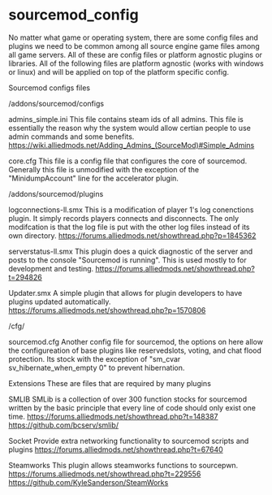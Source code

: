 # sourcemod_config

No matter what game or operating system, there are some config files and plugins we need to be common among all source engine game files among all game servers. All of these are config files or platform agnostic plugins or libraries. All of the following files are platform agnostic (works with windows or linux) and will be applied on top of the platform specific config.

Sourcemod configs files

/addons/sourcemod/configs

admins_simple.ini
This file contains steam ids of all admins. This file is essentially the reason why the system would allow certian people to use admin commands and some benefits. 
https://wiki.alliedmods.net/Adding_Admins_(SourceMod)#Simple_Admins

core.cfg
This file is a config file that configures the core of sourcemod. Generally this file is unmodified with the exception of the "MinidumpAccount" line for the accelerator plugin. 


/addons/sourcemod/plugins

logconnections-ll.smx
This is a modification of player 1's log conenctions plugin. It simply records players connects and disconnects.  The only modifcation is that the log file is put with the other log files instead of its own directory.
https://forums.alliedmods.net/showthread.php?p=1845362

serverstatus-ll.smx
This plugin does a quick diagnostic of the server and posts to the console "Sourcemod is running". This is used mostly to for development and testing.
https://forums.alliedmods.net/showthread.php?t=294826

Updater.smx
A simple plugin that allows for plugin developers to have plugins updated automatically. 
https://forums.alliedmods.net/showthread.php?p=1570806

/cfg/

sourcemod.cfg
Another config file for sourcemod, the options on here allow the configureation of base plugins like reservedslots, voting, and chat flood protection. Its stock with the exception of "sm_cvar sv_hibernate_when_empty 0" to prevent hibernation. 


Extensions
These are files that are required by many plugins 

SMLIB
SMLib is a collection of over 300 function stocks for sourcemod written by the basic principle that every line of code should only exist one time.
https://forums.alliedmods.net/showthread.php?t=148387
https://github.com/bcserv/smlib/

Socket
Provide extra networking functionality to sourcemod scripts and plugins
https://forums.alliedmods.net/showthread.php?t=67640

Steamworks
This plugin allows steamworks functions to sourcepwn. 
https://forums.alliedmods.net/showthread.php?t=229556
https://github.com/KyleSanderson/SteamWorks

